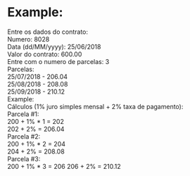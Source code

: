 <h1>Example:</h1>

Entre os dados do contrato:
<br>
Numero: 8028
<br>
Data (dd/MM/yyyy): 25/06/2018
<br>
Valor do contrato: 600.00
<br>
Entre com o numero de parcelas: 3
<br>
Parcelas:
<br>
25/07/2018 - 206.04
<br>
25/08/2018 - 208.08
<br>
25/09/2018 - 210.12
<br>
Example:
<br>
Cálculos (1% juro simples mensal + 2% taxa de pagamento):
<br>
Parcela #1:
<br>
200 + 1% * 1 = 202
<br>
202 + 2% = 206.04
<br>
Parcela #2:
<br>
200 + 1% * 2 = 204
<br>
204 + 2% = 208.08
<br>
Parcela #3:
<br>
200 + 1% * 3 = 206
206 + 2% = 210.12
